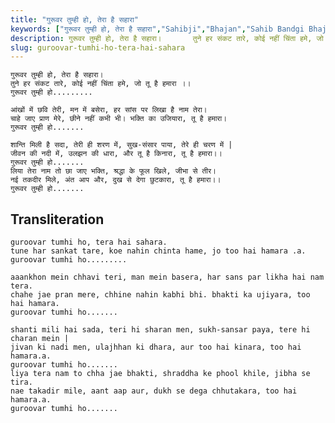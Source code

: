 ```yaml
---
title: "गुरूवर तुम्ही हो, तेरा है सहारा"
keywords: ["गुरूवर तुम्ही हो, तेरा है सहारा","Sahibji","Bhajan","Sahib Bandgi Bhajan","Sant Kabir Bhajan","bhajan lyrics","साहिब बंदगी भजन","भजन"]
description: गुरूवर तुम्ही हो, तेरा है सहारा।       तुने हर संकट तारे, कोई नहीं चिंता हमे, जो तू है हमारा ।।       गुरूवर तुम्ही हो.........          आंखों में छ
slug: guroovar-tumhi-ho-tera-hai-sahara
---
```


  
    गुरूवर तुम्ही हो, तेरा है सहारा।  
    तुने हर संकट तारे, कोई नहीं चिंता हमे, जो तू है हमारा ।।  
    गुरूवर तुम्ही हो.........  
  
    आंखों में छवि तेरी, मन में बसेरा, हर सांस पर लिखा है नाम तेरा।  
    चाहे जाए प्राण मेरे, छीने नहीं कभी भी। भक्ति का उजियारा, तू है हमारा।  
    गुरूवर तुम्ही हो.......  
  
    शान्ति मिली है सदा, तेरी ही शरण में, सुख-संसार पाया, तेरे ही चरण में |  
    जीवन की नदी में, उलझन की धारा, और तू है किनारा, तू है हमारा।।  
    गुरूवर तुम्ही हो.......  
    लिया तेरा नाम तो छा जाए भक्ति, श्रद्धा के फूल खिले, जीभा से तीर।  
    नई तकदीर मिले, अंत आप और, दुख से देगा छुटकारा, तू है हमारा।।  
    गुरूवर तुम्ही हो.......  


## Transliteration

  
    guroovar tumhi ho, tera hai sahara.  
    tune har sankat tare, koe nahin chinta hame, jo too hai hamara .a.  
    guroovar tumhi ho.........  
  
    aaankhon mein chhavi teri, man mein basera, har sans par likha hai nam tera.  
    chahe jae pran mere, chhine nahin kabhi bhi. bhakti ka ujiyara, too hai hamara.  
    guroovar tumhi ho.......  
  
    shanti mili hai sada, teri hi sharan men, sukh-sansar paya, tere hi charan mein |  
    jivan ki nadi men, ulajhhan ki dhara, aur too hai kinara, too hai hamara.a.  
    guroovar tumhi ho.......  
    liya tera nam to chha jae bhakti, shraddha ke phool khile, jibha se tira.  
    nae takadir mile, aant aap aur, dukh se dega chhutakara, too hai hamara.a.  
    guroovar tumhi ho.......  

  